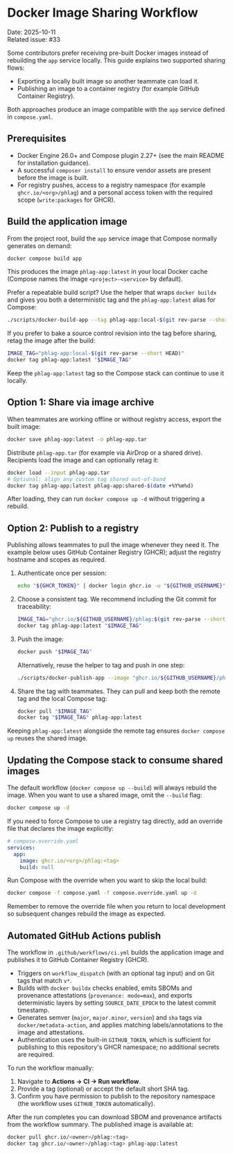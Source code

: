 # Docker Image Sharing Workflow

Date: 2025-10-11  
Related issue: #33

Some contributors prefer receiving pre-built Docker images instead of rebuilding the `app` service locally. This guide explains two supported sharing flows:

- Exporting a locally built image so another teammate can load it.
- Publishing an image to a container registry (for example GitHub Container Registry).

Both approaches produce an image compatible with the `app` service defined in `compose.yaml`.

## Prerequisites

- Docker Engine 26.0+ and Compose plugin 2.27+ (see the main README for installation guidance).
- A successful `composer install` to ensure vendor assets are present before the image is built.
- For registry pushes, access to a registry namespace (for example `ghcr.io/<org>/phlag`) and a personal access token with the required scope (`write:packages` for GHCR).

## Build the application image

From the project root, build the `app` service image that Compose normally generates on demand:

```bash
docker compose build app
```

This produces the image `phlag-app:latest` in your local Docker cache (Compose names the image `<project>-<service>` by default).

Prefer a repeatable build script? Use the helper that wraps `docker buildx` and gives you both a deterministic tag and the `phlag-app:latest` alias for Compose:

```bash
./scripts/docker-build-app --tag phlag-app:local-$(git rev-parse --short HEAD)
```

If you prefer to bake a source control revision into the tag before sharing, retag the image after the build:

```bash
IMAGE_TAG="phlag-app:local-$(git rev-parse --short HEAD)"
docker tag phlag-app:latest "$IMAGE_TAG"
```

Keep the `phlag-app:latest` tag so the Compose stack can continue to use it locally.

## Option 1: Share via image archive

When teammates are working offline or without registry access, export the built image:

```bash
docker save phlag-app:latest -o phlag-app.tar
```

Distribute `phlag-app.tar` (for example via AirDrop or a shared drive). Recipients load the image and can optionally retag it:

```bash
docker load --input phlag-app.tar
# Optional: align any custom tag shared out-of-band
docker tag phlag-app:latest phlag-app:shared-$(date +%Y%m%d)
```

After loading, they can run `docker compose up -d` without triggering a rebuild.

## Option 2: Publish to a registry

Publishing allows teammates to pull the image whenever they need it. The example below uses GitHub Container Registry (GHCR); adjust the registry hostname and scopes as required.

1. Authenticate once per session:

    ```bash
    echo "${GHCR_TOKEN}" | docker login ghcr.io -u "${GITHUB_USERNAME}" --password-stdin
    ```

2. Choose a consistent tag. We recommend including the Git commit for traceability:

    ```bash
    IMAGE_TAG="ghcr.io/${GITHUB_USERNAME}/phlag:$(git rev-parse --short HEAD)"
    docker tag phlag-app:latest "$IMAGE_TAG"
    ```

3. Push the image:

    ```bash
    docker push "$IMAGE_TAG"
    ```

    Alternatively, reuse the helper to tag and push in one step:

    ```bash
    ./scripts/docker-publish-app --image "ghcr.io/${GITHUB_USERNAME}/phlag" --tag "$(git rev-parse --short HEAD)" --latest
    ```

4. Share the tag with teammates. They can pull and keep both the remote tag and the local Compose tag:

    ```bash
    docker pull "$IMAGE_TAG"
    docker tag "$IMAGE_TAG" phlag-app:latest
    ```

Keeping `phlag-app:latest` alongside the remote tag ensures `docker compose up` reuses the shared image.

## Updating the Compose stack to consume shared images

The default workflow (`docker compose up --build`) will always rebuild the image. When you want to use a shared image, omit the `--build` flag:

```bash
docker compose up -d
```

If you need to force Compose to use a registry tag directly, add an override file that declares the image explicitly:

```yaml
# compose.override.yaml
services:
  app:
    image: ghcr.io/<org>/phlag:<tag>
    build: null
```

Run Compose with the override when you want to skip the local build:

```bash
docker compose -f compose.yaml -f compose.override.yaml up -d
```

Remember to remove the override file when you return to local development so subsequent changes rebuild the image as expected.

## Automated GitHub Actions publish

The workflow in `.github/workflows/ci.yml` builds the application image and publishes it to GitHub Container Registry (GHCR).

- Triggers on `workflow_dispatch` (with an optional tag input) and on Git tags that match `v*`.
- Builds with `docker buildx` checks enabled, emits SBOMs and provenance attestations (`provenance: mode=max`), and exports deterministic layers by setting `SOURCE_DATE_EPOCH` to the latest commit timestamp.
- Generates semver (`major`, `major.minor`, `version`) and `sha` tags via `docker/metadata-action`, and applies matching labels/annotations to the image and attestations.
- Authentication uses the built-in `GITHUB_TOKEN`, which is sufficient for publishing to this repository's GHCR namespace; no additional secrets are required.

To run the workflow manually:

1. Navigate to **Actions → CI → Run workflow**.
2. Provide a tag (optional) or accept the default short SHA tag.
3. Confirm you have permission to publish to the repository namespace (the workflow uses `GITHUB_TOKEN` automatically).

After the run completes you can download SBOM and provenance artifacts from the workflow summary. The published image is available at:

```bash
docker pull ghcr.io/<owner>/phlag:<tag>
docker tag ghcr.io/<owner>/phlag:<tag> phlag-app:latest
```
